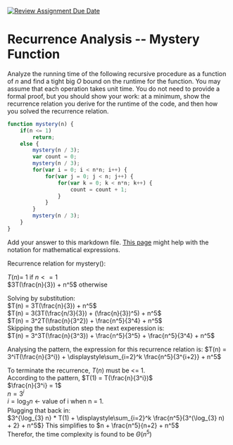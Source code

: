[![Review Assignment Due Date](https://classroom.github.com/assets/deadline-readme-button-24ddc0f5d75046c5622901739e7c5dd533143b0c8e959d652212380cedb1ea36.svg)](https://classroom.github.com/a/OlW38W4k)
# Recurrence Analysis -- Mystery Function

Analyze the running time of the following recursive procedure as a function of
$n$ and find a tight big $O$ bound on the runtime for the function. You may
assume that each operation takes unit time. You do not need to provide a formal
proof, but you should show your work: at a minimum, show the recurrence relation
you derive for the runtime of the code, and then how you solved the recurrence
relation.

```javascript
function mystery(n) {
    if(n <= 1)
        return;
    else {
        mystery(n / 3);
        var count = 0;
        mystery(n / 3);
        for(var i = 0; i < n*n; i++) {
            for(var j = 0; j < n; j++) {
                for(var k = 0; k < n*n; k++) {
                    count = count + 1;
                }
            }
        }
        mystery(n / 3);
    }
}
```

Add your answer to this markdown file. [This
page](https://docs.github.com/en/get-started/writing-on-github/working-with-advanced-formatting/writing-mathematical-expressions)
might help with the notation for mathematical expressions.


Recurrence relation for mystery():

$T(n) =$ 1 if $n <= 1$ <br>
$3T(\frac{n}{3}) + n^5$ otherwise <br>

Solving by substitution:<br>
$T(n) = 3T(\frac{n}{3}) + n^5$<br>
$T(n) = 3(3T(\frac{n/3}{3}) + (\frac{n}{3})^5) + n^5$<br>
$T(n) = 3^2T(\frac{n}{3^2}) + \frac{n^5}{3^4} + n^5$<br>
Skipping the substitution step the next experession is:<br>
$T(n) = 3^3T(\frac{n}{3^3}) + \frac{n^5}{3^5} + \frac{n^5}{3^4} + n^5$<br>

Analysing the pattern, the expression for this recurrence relation is: $T(n) = 3^iT(\frac{n}{3^i}) + \displaystyle\sum_{i=2}^k \frac{n^5}{3^{i+2}}  + n^5$<br>

To terminate the recurrence, $T(n)$ must be <= 1. <br>
According to the pattern, $T(1) = T(\frac{n}{3^i})$<br>
$\frac{n}{3^i} = 1$<br>
$n = 3^i$<br>
$i = \log_{3} n$ <- value of i when n = 1. <br>
Plugging that back in: <br>
$3^{\log_{3} n}  * T(1) + \displaystyle\sum_{i=2}^k \frac{n^5}{3^(\log_{3} n) + 2} + n^5$}
This simplifies to $n + \frac{n^5}{n+2} + n^5$<br>
Therefor, the time complexity is found to be $\Theta(n^5)$




